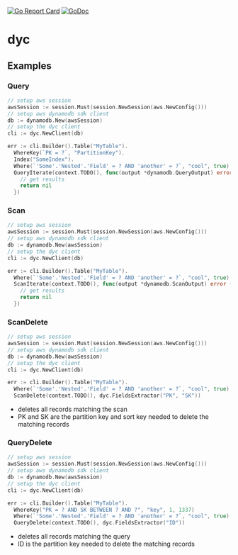 [![Go Report Card](https://goreportcard.com/badge/github.com/darwayne/dyc)](https://goreportcard.com/report/github.com/darwayne/dyc)
[![GoDoc](https://godoc.org/github.com/darwayne/dyc?status.svg)](https://godoc.org/github.com/darwayne/dyc)
# dyc


## Examples

### Query
```go
// setup aws session
awsSession := session.Must(session.NewSession(aws.NewConfig()))
// setup aws dynamodb sdk client
db := dynamodb.New(awsSession)
// setup the dyc client
cli := dyc.NewClient(db)

err := cli.Builder().Table("MyTable").
  WhereKey(`PK = ?`, "PartitionKey").
  Index("SomeIndex").
  Where(`'Some'.'Nested'.'Field' = ? AND 'another' = ?`, "cool", true).
  QueryIterate(context.TODO(), func(output *dynamodb.QueryOutput) error {
    // get results
    return nil
  })
```

### Scan
```go
// setup aws session
awsSession := session.Must(session.NewSession(aws.NewConfig()))
// setup aws dynamodb sdk client
db := dynamodb.New(awsSession)
// setup the dyc client
cli := dyc.NewClient(db)

err := cli.Builder().Table("MyTable").
  Where(`'Some'.'Nested'.'Field' = ? AND 'another' = ?`, "cool", true).
  ScanIterate(context.TODO(), func(output *dynamodb.ScanOutput) error {
    // get results
    return nil
  })
```


### ScanDelete
```go
// setup aws session
awsSession := session.Must(session.NewSession(aws.NewConfig()))
// setup aws dynamodb sdk client
db := dynamodb.New(awsSession)
// setup the dyc client
cli := dyc.NewClient(db)

err := cli.Builder().Table("MyTable").
  Where(`'Some'.'Nested'.'Field' = ? AND 'another' = ?`, "cool", true).
  ScanDelete(context.TODO(), dyc.FieldsExtractor("PK", "SK"))
```
 - deletes all records matching the scan
 - PK and SK are the partition key and sort key needed to delete the matching records

### QueryDelete
```go
// setup aws session
awsSession := session.Must(session.NewSession(aws.NewConfig()))
// setup aws dynamodb sdk client
db := dynamodb.New(awsSession)
// setup the dyc client
cli := dyc.NewClient(db)

err := cli.Builder().Table("MyTable").
  WhereKey("PK = ? AND SK BETWEEN ? AND ?", "key", 1, 1337)
  Where(`'Some'.'Nested'.'Field' = ? AND 'another' = ?`, "cool", true).
  QueryDelete(context.TODO(), dyc.FieldsExtractor("ID"))
```
 - deletes all records matching the query
 - ID is the partition key needed to delete the matching records
